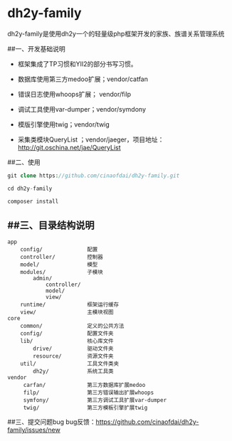 # dh2y-family
dh2y-family是使用dh2y一个的轻量级php框架开发的家族、族谱关系管理系统

##一、开发基础说明
* 框架集成了TP习惯和YII2的部分书写习惯。

* 数据库使用第三方medoo扩展；vendor/catfan

* 错误日志使用whoops扩展； vendor/filp

* 调试工具使用var-dumper；vendor/symdony

* 模版引擎使用twig；vendor/twig

* 采集类模块QueryList ；vendor/jaeger，项目地址：http://git.oschina.net/jae/QueryList

##二、使用
```php
git clone https://github.com/cinaofdai/dh2y-family.git

cd dh2y-family

composer install
```

##三、目录结构说明
-------------------

```
app
    config/              配置
    controller/          控制器
    model/               模型
    modules/             子模块
        admin/
            controller/
            model/
            view/
    runtime/             框架运行缓存
    view/                主模块视图
core
    common/              定义的公共方法
    config/              配置文件夹
    lib/                 核心库文件
        drive/           驱动文件夹
        resource/        资源文件夹
    util/                工具文件类夹
        dh2y/            系统工具类
vendor
     carfan/             第三方数据库扩展medoo
     filp/               第三方错误输出扩展whoops
     symfony/            第三方调试工具扩展var-dumper
     twig/               第三方模板引擎扩展twig
```

##三、提交问题bug
bug反馈：https://github.com/cinaofdai/dh2y-family/issues/new



